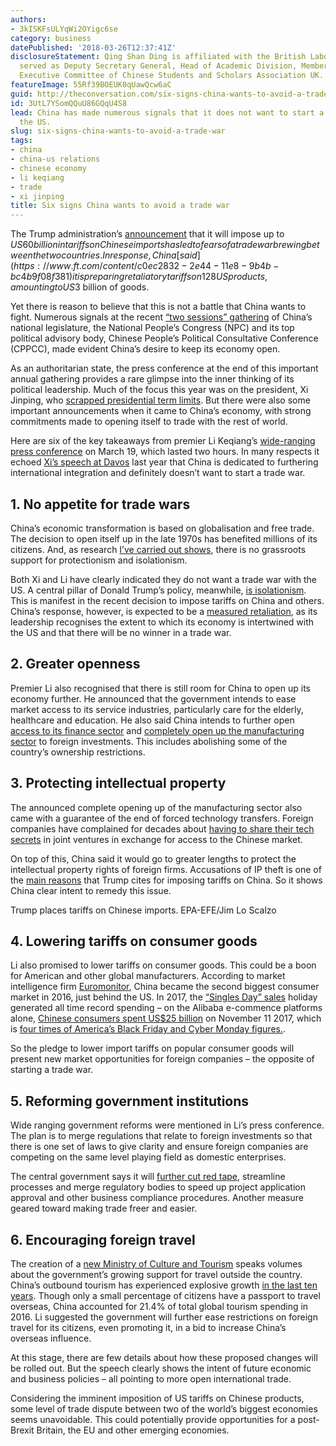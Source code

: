 ```yaml
---
authors:
- 3kISKFsULYqWi2OYigc6se
category: business
datePublished: '2018-03-26T12:37:41Z'
disclosureStatement: Qing Shan Ding is affiliated with the British Labour Party and
  served as Deputy Secretary General, Head of Academic Division, Member of National
  Executive Committee of Chinese Students and Scholars Association UK.
featureImage: 55Rf39BOEUK0qUawQcw6aC
guid: http://theconversation.com/six-signs-china-wants-to-avoid-a-trade-war-93820
id: 3UtL7YSomQQuU86GQqU4S8
lead: China has made numerous signals that it does not want to start a trade war with
  the US.
slug: six-signs-china-wants-to-avoid-a-trade-war
tags:
- china
- china-us relations
- chinese economy
- li keqiang
- trade
- xi jinping
title: Six signs China wants to avoid a trade war
---
```

The Trump administration’s [announcement](http://www.bbc.co.uk/news/business-43494001) that it will impose up to $US60 billion in tariffs on Chinese imports has led to fears of a trade war brewing between the two countries. In response, China [said](https://www.ft.com/content/c0ec2832-2e44-11e8-9b4b-bc4b9f08f381) it is preparing retaliatory tariffs on 128 US products, amounting to US$3 billion of goods.

Yet there is reason to believe that this is not a battle that China wants to fight. Numerous signals at the recent [“two sessions” gathering](http://www.bbc.co.uk/news/world-asia-43239646) of China’s national legislature, the National People’s Congress (NPC) and its top political advisory body, Chinese People’s Political Consultative Conference (CPPCC), made evident China’s desire to keep its economy open. 

As an authoritarian state, the press conference at the end of this important annual gathering provides a rare glimpse into the inner thinking of its political leadership. Much of the focus this year was on the president, Xi Jinping, who [scrapped presidential term limits](https://theconversation.com/how-xi-jinpings-lifetime-presidency-could-change-china-for-better-or-worse-92472). But there were also some important announcements when it came to China’s economy, with strong commitments made to opening itself to trade with the rest of world. 

Here are six of the key takeaways from premier Li Keqiang’s [wide-ranging press conference](http://live.china.org.cn/2018/03/19/premier-li-keqiang-meets-press/) on March 19, which lasted two hours. In many respects it echoed [Xi’s speech at Davos](https://www.nytimes.com/2017/01/17/business/dealbook/world-economic-forum-davos-china-xi-globalization.html) last year that China is dedicated to furthering international integration and definitely doesn’t want to start a trade war.

## 1\. No appetite for trade wars

China’s economic transformation is based on globalisation and free trade. The decision to open itself up in the late 1970s has benefited millions of its citizens. And, as research [I’ve carried out shows](https://www.emeraldinsight.com/doi/abs/10.1108/IJRDM-11-2016-0212), there is no grassroots support for protectionism and isolationism.

Both Xi and Li have clearly indicated they do not want a trade war with the US. A central pillar of Donald Trump’s policy, meanwhile, [is isolationism](http://www.chicagotribune.com/news/opinion/editorials/ct-trump-foreign-policy-obama-putin-russia-edit-20161110-story.html). This is manifest in the recent decision to impose tariffs on China and others. China’s response, however, is expected to be a [measured retaliation](https://www.ft.com/content/4cd6b092-2df5-11e8-9b4b-bc4b9f08f381), as its leadership recognises the extent to which its economy is intertwined with the US and that there will be no winner in a trade war.

## 2\. Greater openness

Premier Li also recognised that there is still room for China to open up its economy further. He announced that the government intends to ease market access to its service industries, particularly care for the elderly, healthcare and education. He also said China intends to further open [access to its finance sector](https://www.ft.com/content/cd4102d7-6798-36eb-95fc-036f74018204) and [completely open up the manufacturing sector](http://www.chinadaily.com.cn/a/201803/20/WS5ab078e8a3106e7dcc142ba2_1.html) to foreign investments. This includes abolishing some of the country’s ownership restrictions.

## 3\. Protecting intellectual property

The announced complete opening up of the manufacturing sector also came with a guarantee of the end of forced technology transfers. Foreign companies have complained for decades about [having to share their tech secrets](http://www.scmp.com/news/china/diplomacy-defence/article/2138087/china-vows-end-forced-tech-transfers-manufacturing) in joint ventures in exchange for access to the Chinese market.

On top of this, China said it would go to greater lengths to protect the intellectual property rights of foreign firms. Accusations of IP theft is one of the [main reasons](https://theconversation.com/trumps-60-billion-in-china-tariffs-will-create-more-problems-than-they-solve-93897) that Trump cites for imposing tariffs on China. So it shows China clear intent to remedy this issue.

Trump places tariffs on Chinese imports. EPA-EFE/Jim Lo Scalzo

## 4\. Lowering tariffs on consumer goods

Li also promised to lower tariffs on consumer goods. This could be a boon for American and other global manufacturers. According to market intelligence firm [Euromonitor](https://blog.euromonitor.com/2017/10/consumer-expenditure-top-10-countries.html), China became the second biggest consumer market in 2016, just behind the US. In 2017, the [“Singles Day” sales](https://theconversation.com/how-china-is-rebooting-retail-92982) holiday generated all time record spending – on the Alibaba e-commence platforms alone, [Chinese consumers spent US$25 billion](http://uk.businessinsider.com/sales-from-chinese-singles-day-makes-americans-look-frugal-chart-2017-11) on November 11 2017, which is [four times of America’s Black Friday and Cyber Monday figures.](https://www.theguardian.com/world/2017/nov/12/chinese-shoppers-spend-a-record-25bn-in-singles-day-splurge). 

So the pledge to lower import tariffs on popular consumer goods will present new market opportunities for foreign companies – the opposite of starting a trade war.

## 5\. Reforming government institutions

Wide ranging government reforms were mentioned in Li’s press conference. The plan is to merge regulations that relate to foreign investments so that there is one set of laws to give clarity and ensure foreign companies are competing on the same level playing field as domestic enterprises. 

The central government says it will [further cut red tape](http://en.people.cn/n3/2018/0320/c90000-9439634.html), streamline processes and merge regulatory bodies to speed up project application approval and other business compliance procedures. Another measure geared toward making trade freer and easier.

## 6\. Encouraging foreign travel

The creation of a [new Ministry of Culture and Tourism](https://www.4hoteliers.com/news/story/18112) speaks volumes about the government’s growing support for travel outside the country. China’s outbound tourism has experienced explosive growth [in the last ten years](https://www.bloomberg.com/view/articles/2018-01-29/chinese-tourists-are-reshaping-world-economy). Though only a small percentage of citizens have a passport to travel overseas, China accounted for 21.4% of total global tourism spending in 2016. Li suggested the government will further ease restrictions on foreign travel for its citizens, even promoting it, in a bid to increase China’s overseas influence.

At this stage, there are few details about how these proposed changes will be rolled out. But the speech clearly shows the intent of future economic and business policies – all pointing to more open international trade. 

Considering the imminent imposition of US tariffs on Chinese products, some level of trade dispute between two of the world’s biggest economies seems unavoidable. This could potentially provide opportunities for a post-Brexit Britain, the EU and other emerging economies.